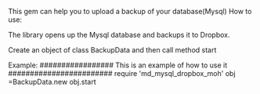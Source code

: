 This gem can help you to upload a backup of your database(Mysql)
How to use:

The library opens up the Mysql database and backups it to Dropbox.

Create an object of class BackupData and then call method start

Example:
#################  This is an example of how to use it  ########################
require 'md_mysql_dropbox_moh'
obj =BackupData.new
obj.start